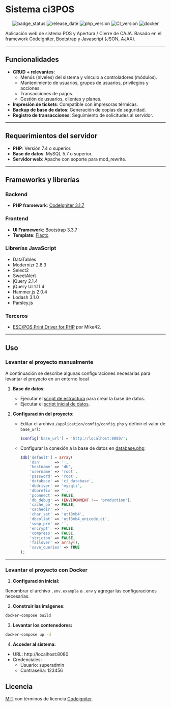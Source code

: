 # Sistema ci3POS

<div align="center">
  
![badge_status](https://img.shields.io/badge/status-develop-690)
![release_date](https://img.shields.io/badge/release_date-abril_2025-7cacee)
![php_version](https://img.shields.io/badge/php-7.x-7377ad)
![CI_version](https://img.shields.io/badge/Codeigniter-3.1.7-f73900)
![docker](https://img.shields.io/badge/docker-28.04-2492e7)

</div>

Aplicación web de sistema POS y Apertura / Cierre de CAJA. Basado en el framework CodeIgniter, Bootstrap y Javascript (JSON, AJAX).

---

## Funcionalidades
- **CRUD + relevantes**:
  - Menús (niveles) del sistema y vínculo a controladores (módulos).
  - Mantenimiento de usuarios, grupos de usuarios, privilegios y acciones.
  - Transacciones de pagos.
  - Gestión de usuarios, clientes y planes.
- **Impresión de tickets**: Compatible con impresoras térmicas.
- **Backup de base de datos**: Generación de copias de seguridad.
- **Registro de transacciones**: Seguimiento de solicitudes al servidor.

---

## Requerimientos del servidor
- **PHP**: Versión 7.4 o superior.
- **Base de datos**: MySQL 5.7 o superior.
- **Servidor web**: Apache con soporte para mod_rewrite.

---

## Frameworks y librerías
### Backend
- **PHP framework**: [CodeIgniter 3.1.7](https://github.com/bcit-ci/CodeIgniter)

### Frontend
- **UI Framework**: [Bootstrap 3.3.7](https://github.com/twbs/bootstrap)
- **Template**: [Flacto](https://wrapbootstrap.com/theme/flacto-admin-dashboard-template-WB0C3DCHM)

### Librerías JavaScript
- DataTables
- Modernizr 2.8.3
- Select2
- SweetAlert
- jQuery 2.1.4
- jQuery UI 1.11.4
- Hammer.js 2.0.4
- Lodash 3.1.0
- Parsley.js

### Terceros
- [ESC/POS Print Driver for PHP](https://github.com/mike42/escpos-php) por Mike42.

---

## Uso
### Levantar el proyecto manualmente

A continuación se describe algunas configuraciones necesarias para levantar el proyecto en un entorno local

1. **Base de datos**:
   - Ejecutar el [script de estructura](/files/db/01-estructura.sql) para crear la base de datos.
   - Ejecutar el [script inicial de datos](/files/db/02-datos.sql).

2. **Configuración del proyecto**:
   - Editar el archivo `/application/config/config.php` y definir el valor de `base_url`:
     ```php
     $config['base_url'] = 'http://localhost:8080/';
     ```
   - Configurar la conexión a la base de datos en [database.php](/application/config/database.php):
     ```php
     $db['default'] = array(
         'dsn'      => '',
         'hostname' => 'db',
         'username' => 'root',
         'password' => 'root',
         'database' => 'ci_database',
         'dbdriver' => 'mysqli',
         'dbprefix' => '',
         'pconnect' => FALSE,
         'db_debug' => (ENVIRONMENT !== 'production'),
         'cache_on' => FALSE,
         'cachedir' => '',
         'char_set' => 'utf8mb4',
         'dbcollat' => 'utf8mb4_unicode_ci',
         'swap_pre' => '',
         'encrypt'  => FALSE,
         'compress' => FALSE,
         'stricton' => FALSE,
         'failover' => array(),
         'save_queries' => TRUE
     );
     ```

---

### Levantar el proyecto con Docker
1. **Configuración inicial:**
  
  Renombrar el archivo `.env.example` a `.env` y agregar las  configuraciones necesarias.

2. **Construir las imágenes**:
  ```bash
  docker-compose build
  ```
3. **Levantar los contenedores:**
  ```bash
  docker-compose up -d
  ```
4. **Acceder al sistema:**

* URL: http://localhost:8080
* Credenciales:
  * Usuario: superadmin
  * Contraseña: 123456

## Licencia
<a href="LICENSE">MIT</a> con términos de licencia <a href="https://codeigniter.com/userguide3/license.html">Codeigniter</a>.